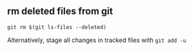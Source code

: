 ## rm deleted files from git
`git rm $(git ls-files --deleted)`

Alternatively, stage all changes in tracked files with `git add -u` 
